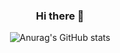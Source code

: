 <div align="center">
  
### Hi there 👋

![Anurag's GitHub stats](https://github-readme-stats.vercel.app/api?username=gyuzero&theme=dark&show_icons=true)
</div>
